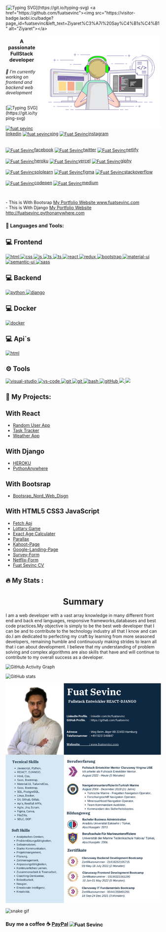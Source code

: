 [![Typing SVG](https://readme-typing-svg.herokuapp.com?font=Timmana&size=30&duration=6000&color=F74747&center=true&vCenter=true&lines=%F0%9F%94%97+Hi+there+I+am+Fuat...)](https://git.io/typing-svg)
<a href="https://github.com/fuatsevinc"><img src="https://visitor-badge.laobi.icu/badge?page_id=fuatsevinc&left_text=Ziyaret%C3%A7i%20Say%C4%B1s%C4%B1" alt="Ziyaret"></a>

<img src="images/developer.gif" width="400" align="right" alt="logo">
<h3 align="center">A passionate FullStack developer</h3>
<h6>🔭 I’m currently working on frontend and backend web development </h6>


[![Typing SVG](https://readme-typing-svg.herokuapp.com?font=Timmana&size=30&duration=6000&color=F74747&center=true&vCenter=true&lines=%F0%9F%94%97+Connect+with+me...)](https://git.io/typing-svg)
<p align="left">

  <a href="https://www.linkedin.com/in/fuatsevinc/" target="_blank" ><img align="center" src="https://raw.githubusercontent.com/rahuldkjain/github-profile-readme-generator/master/src/images/icons/Social/linked-in-alt.svg" alt="fuat sevinc" height="30" width="40" />linkedin</a>
  <a href="https://www.xing.com/profile/Fuat_Sevinc5/cv" target="_blank" ><img align="center" src="https://uxwing.com/wp-content/themes/uxwing/download/brands-and-social-media/xing-icon.svg" alt="fuat sevinc" height="30" width="40" />xing</a>
  <a href="https://www.instagram.com/fuatsevinc66/" target="_blank" ><img align="center" src="https://raw.githubusercontent.com/rahuldkjain/github-profile-readme-generator/master/src/images/icons/Social/instagram.svg" alt="Fuat Sevinc" height="30" width="40" />instagram</a>
  <br><br>  
  <a href="https://www.facebook.com/profile.php?id=100077565006458" target="_blank" ><img align="center" src="https://raw.githubusercontent.com/rahuldkjain/github-profile-readme-generator/master/src/images/icons/Social/facebook.svg" alt="Fuat Sevinc" height="30" width="40" />facebook</a>
  <a href="https://twitter.com/FuatSevinc_" target="_blank" ><img align="center" src="https://raw.githubusercontent.com/rahuldkjain/github-profile-readme-generator/master/src/images/icons/Social/twitter.svg" alt="Fuat Sevinc" height="30" width="40" />twitter</a>
  <a href="https://app.netlify.com/teams/fuatsevinc/overview" target="_blank" ><img align="center" src="https://cdn.freebiesupply.com/logos/large/2x/netlify-logo-png-transparent.png" alt="Fuat Sevinc" height="30" width="40" />netlify</a>
    <br><br>
  <a href="https://dashboard.heroku.com/pipelines/f9266513-11f3-4f2f-8cb2-bc0e5524a448" target="_blank" ><img align="center" src="https://cdn.freebiesupply.com/logos/thumbs/2x/heroku-logo.png" alt="Fuat Sevinc" height="30" width="40" />heroku</a>
  <a href="https://vercel.com/fuatsevinc/react-language-cards/3AphSL7k8qN2rm4oAUpnY3xXVuU5" target="_blank" ><img align="center" src="https://cdn.jsdelivr.net/npm/simple-icons@3.0.1/icons/vercel.svg" alt="Fuat Sevinc" height="30" width="40" />vercel</a>
  <a href="https://giphy.com/channel/fuatsevinc" target="_blank" ><img align="center" src="https://www.freelogovectors.net/svg08/giphy_logo_icon.svg" alt="Fuat Sevinc" height="30" width="40" />giphy</a>
<br><br>
  <a href="https://www.sololearn.com/profile/26360624" target="_blank" ><img align="center" src="https://schulesoft.com/wp-content/uploads/2022/03/sololearn-1.png" alt="Fuat Sevinc" height="30" width="40" />sololearn</a>
  <a href="https://www.sololearn.com/profile/26360624" target="_blank" ><img align="center" src="https://cdn.freebiesupply.com/logos/large/2x/figma-1-logo-png-transparent.png" alt="Fuat Sevinc" height="30" width="40" />figma</a>
  <a href="https://stackoverflow.com/users/19882912/fuatsevinc" target="_blank" ><img align="center" src="https://icon-library.com/images/stackoverflow-icon/stackoverflow-icon-11.jpg" alt="Fuat Sevinc" height="30" width="40" />stackoverflow</a>
  <br><br>
  <a href="https://codepen.io/fuatsevinc" target="_blank" ><img align="center" src="https://cdn.jsdelivr.net/npm/simple-icons@3.0.1/icons/codepen.svg" alt="Fuat Sevinc" height="30" width="40" />codepen</a>
  <a href="https://medium.com/@fuatsevin" target="_blank"><img align="center" src="https://cdn.jsdelivr.net/npm/simple-icons@7.5.0/icons/medium.svg" alt="Fuat Sevinc" height="30" width="40" />medium</a>
  
  <br>

<p align="left">
- This is With Bootsrap <a href="http://www.fuatsevinc.com" target="_blank" >My Portfolio Website www.fuatsevinc.com</a> <br>
- This is With Django <a href="http://fuatsevinc.pythonanywhere.com/" target="_blank" >My Portfolio Website http://fuatsevinc.pythonanywhere.com</a>
</p>


### 🔧 Languages and Tools:

## 💻 Frontend



<a href="#" target="_blank"> <img src="https://upload.wikimedia.org/wikipedia/commons/thumb/6/61/HTML5_logo_and_wordmark.svg/1200px-HTML5_logo_and_wordmark.svg.png" alt="html" height="60"/> </a>
<a href="#" target="_blank"> <img src="https://upload.wikimedia.org/wikipedia/commons/thumb/d/d5/CSS3_logo_and_wordmark.svg/640px-CSS3_logo_and_wordmark.svg.png" alt="css" height="60"/> </a>
<a href="#" target="_blank"> <img src="https://cdn.icon-icons.com/icons2/2108/PNG/512/javascript_icon_130900.png" alt="js" height="60"/> </a>
<a href="#" target="_blank"> <img src="https://as1.ftcdn.net/v2/jpg/03/21/78/18/1000_F_321781826_tgfihu50c7AcvFDW6Un9mbQ8qzJQhOwQ.jpg" alt="ts" height="50"/> </a>
<a href="#" target="_blank"> <img src="https://uxwing.com/wp-content/themes/uxwing/download/brands-and-social-media/tailwind-css-icon.svg" alt="ts" height="50"/> </a>
<a href="# " target="_blank"> <img src="https://cdn.icon-icons.com/icons2/2415/PNG/512/react_original_wordmark_logo_icon_146375.png" alt="react" width="60"/> </a>
<a href="#" target="_blank"> <img src="https://upload.wikimedia.org/wikipedia/commons/4/49/Redux.png" alt="redux" height="60"/> </a>
<a href="#" target="_blank"> <img src="https://cdn.icon-icons.com/icons2/2415/PNG/512/bootstrap_plain_wordmark_logo_icon_146620.png" alt="bootstrap" height="60"/> </a>
<a href="#" target="_blank"> <img src="https://mui.com/static/logo.png" alt="material-ui" height="55"/> </a>
<a href="#" target="_blank"> <img src="https://react.semantic-ui.com/logo.png" alt="semantic-ui" height="60"/> </a>
<a href="#" target="_blank"> <img src="https://upload.wikimedia.org/wikipedia/commons/thumb/9/96/Sass_Logo_Color.svg/1200px-Sass_Logo_Color.svg.png" alt="sass" height="50"/> </a>


## 💻 Backend


<a href="#" target="_blank"> <img src="https://www.python.org/static/img/python-logo.png" alt="python" width="150"/> </a>
<a href="#" target="_blank"> <img src="https://www.djangoproject.com/m/img/logos/django-logo-negative.png" alt="django" height="50"/> </a> 

## 💻 Docker
<a href="#" target="_blank"> <img src="https://www.vectorlogo.zone/logos/docker/docker-icon.svg" alt="docker" height="100"/> </a>

## 💻 Api`s
<a href="#" target="_blank"> <img src="https://user-images.githubusercontent.com/89463157/184048993-32bb00ed-54e3-438f-b009-1ccfee967b4a.png" alt="html" height="60"/> </a>

## ⚙ Tools
<a href="#" target="_blank"> <img src="https://img.icons8.com/color/452/visual-studio-2019.png" alt="visual-studio" height="50"/> </a>
<a href="#" target="_blank"> <img src="https://www.pngitem.com/pimgs/m/80-800968_vscode-visual-studio-logo-png-transparent-png.png" alt="vs-code" height="50"/> </a>
<a href="#" target="_blank"> <img src="https://uxwing.com/wp-content/themes/uxwing/download/brands-and-social-media/canva-icon.svg" alt="git" height="50"/> </a>
<a href="#" target="_blank"> <img src="https://www.vectorlogo.zone/logos/git-scm/git-scm-icon.svg" alt="git" height="50"/> </a>
<a href="#" target="_blank"> <img src="https://www.vectorlogo.zone/logos/gnu_bash/gnu_bash-icon.svg" alt="bash" height="50"/> </a>
<a href="#" target="_blank"> <img src="https://pbs.twimg.com/profile_images/1414990564408262661/r6YemvF9_400x400.jpg" alt="gitHub" height="50"/> </a>
<a href="#" target="_blank"> <img src="https://img.shields.io/badge/jira-1e90ff.svg?&style=for-the-badge&logo=jira&logoColor=white" height="35"/> </a>
<a href="#" target="_blank"> <img src="https://upload.wikimedia.org/wikipedia/commons/thumb/b/b9/Slack_Technologies_Logo.svg/1280px-Slack_Technologies_Logo.svg.png" height="30"/> </a>



## :star2: My Projects: 
## With React

- <a href="https://fuatsevincuserapp.netlify.app/" target="_blank" >Random User App</a>
- <a href="https://fuatsevinctasktracer.netlify.app/" target="_blank" >Task Tracker</a>
- <a href="https://fuatsevincweatherapp.netlify.app/" target="_blank" >Weather App</a>

## With Django
- <a href="https://dashboard.heroku.com/apps" target="_blank" >HEROKU</a>
- <a href="http://fuatsevinc.pythonanywhere.com/" target="_blank" >PythonAnywhere</a>

## With Bootsrap
- <a href="https://fuatsevinc.github.io/BOOTSRAP-FuatSevincCompany/" target="_blank" >Bootsrap_Nord_Web_Disgn</a>

## With HTML5 CSS3 JavaScript

- <a href="https://fuatsevinc.github.io/HTML-JS-FetchApi/" target="_blank" >Fetch Api</a> 
- <a href="https://fuatsevinc.github.io/HTML-CSS-JS-LottaryGame/" target="_blank" >Lottary Game</a> 
- <a href="https://fuatsevinc.github.io/JS-Exact_Age_Calculater/" target="_blank" >Exact Age Calculater</a> 
- <a href="https://fuatsevinc.github.io/HTML-CSS-Parallax/" target="_blank" >Parallax</a> 
- <a href="https://fuatsevinc.github.io/HTML-KahootPage/" target="_blank" >Kahoot-Page</a>                                                   
- <a href="https://fuatsevinc.github.io/HTML-CSS-GoogleHomepage/" target="_blank" >Google-Landing-Page</a>                     
- <a href="https://fuatsevinc.github.io/HTML-CSS-Survey-Form/" target="_blank" >Survey-Form</a>                                                 
- <a href="https://fuatsevinc.github.io/HTML_CSS-NetflixForm/" target="_blank" >Netflix-Form</a> 
- <a href="https://fuatsevinc.github.io/fuatsevinc_CV/" target="_blank" >Fuat Sevinc CV</a> 

## :fire: My Stats :

<h1 align="center">Summary</h1>
<p>I am a web developer with a vast array knowledge in many different front end and back end languages, responsive frameworks,databases and best code practices.My objective is simply to be the best web developer that I can be and to contribute to the technology industry all that I know and can do.I am dedicated to perfecting my craft by learning from more seasoned developers, remaining humble and continuously making strides to learn all that i can about development. I  believe that my understanding of problem solving and complex algorithms are also skills that have and will continue to contribute to my overall success as a developer.</p>

![GitHub Activity Graph](https://activity-graph.herokuapp.com/graph?username=fuatsevinc)  


![GitHub stats](https://github-readme-stats.vercel.app/api?username=fuatsevinc&show_icons=true)  

![Resume](./cv1.png)




![snake gif](https://github.com/bulutluoz/Java-fall-2021/blob/output/github-contribution-grid-snake.gif)

### Buy me a coffee ☕ [PayPal](https://paypal.me/fuatsevinc) <img align="center" src="https://cdn.jsdelivr.net/npm/simple-icons@7.5.0/icons/paypal.svg" alt="Fuat Sevinc" height="30" width="40" />
